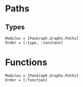 # Paths

## Types
```@autodocs
Modules = [PanGraph.Graphs.Paths]
Order = [:type, :constant]
```

# Functions
```@autodocs
Modules = [PanGraph.Graphs.Paths]
Order = [:function]
```

